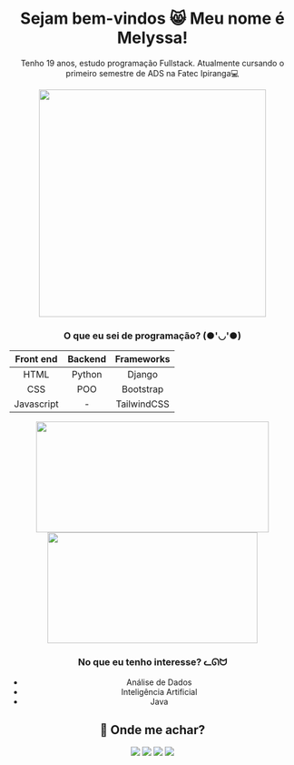 
<div align="center">
 <h1>Sejam bem-vindos 😸 Meu nome é Melyssa!</h1>
 <p>Tenho 19 anos, estudo programação Fullstack. Atualmente cursando o primeiro semestre de ADS na Fatec Ipiranga💻</p>
</div>


<div align="center">
 <img width="400" src="https://images.gr-assets.com/hostedimages/1380423584ra/843925.gif">
</div>

<div align="center">
<h3>O que eu sei de programação? (●'◡'●)</h3> 

Front end | Backend | Frameworks
:--------:|:-------:|:---------:
HTML      | Python  |Django   
CSS       | POO     |Bootstrap
Javascript|    -    |TailwindCSS


<img width="410px" height="195px" src="https://github-readme-stats.vercel.app/api?username=dntfindmel&show_icons=true&theme=synthwave&PAT_1">
<img width="370px" height="195px" src="https://github-readme-stats.vercel.app/api/top-langs/?username=dntfindmel&hide_progress=true&theme=synthwave&PAT_1">

</div>

<div align="center">
 <h3>No que eu tenho interesse? ᓚᘏᗢ</h3>
 
 * Análise de Dados          
 * Inteligência Artificial
 * Java
</div>

<div align="center" class="mb2">
 <h2> 🔗 Onde me achar? </h2>
  <a href="https://instagram.com/dntfindmel" target="_blank"><img src="https://img.shields.io/badge/-Instagram-%23E4405F?style=for-the-badge&logo=instagram&logoColor=white" target="_blank"></a>
  <a href = "mailto:moyamelyssa@gmail.com"><img src="https://img.shields.io/badge/-Gmail-%23333?style=for-the-badge&logo=gmail&logoColor=white" target="_blank"></a>
  <a href="https://www.linkedin.com/in/melyssa-moya/" target="_blank"><img src="https://img.shields.io/badge/-LinkedIn-%230077B5?style=for-the-badge&logo=linkedin&logoColor=white" target="_blank"></a>
   	<a href="https://twitter.com/dntfindmel_" target="_blank"><img src="https://img.shields.io/badge/Twitter-1DA1F2?style=for-the-badge&logo=twitter&logoColor=white" target="_blank"></a>
</div>

